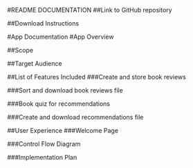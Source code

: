 #README DOCUMENTATION
##Link to GitHub repository

##Download Instructions

#App Documentation
#App Overview

##Scope

##Target Audience

##List of Features Included
###Create and store book reviews

###Sort and download book reviews file

###Book quiz for recommendations

###Create and download recommendations file

##User Experience
###Welcome Page

###Control Flow Diagram

###Implementation Plan
